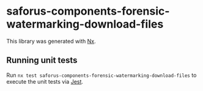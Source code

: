 # saforus-components-forensic-watermarking-download-files

This library was generated with [Nx](https://nx.dev).

## Running unit tests

Run `nx test saforus-components-forensic-watermarking-download-files` to execute the unit tests via [Jest](https://jestjs.io).
